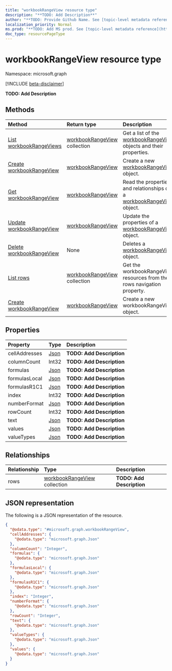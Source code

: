 ```yaml
---
title: "workbookRangeView resource type"
description: "**TODO: Add Description**"
author: "**TODO: Provide Github Name. See [topic-level metadata reference](https://msgo.azurewebsites.net/add/document/guidelines/metadata.html#topic-level-metadata)**"
localization_priority: Normal
ms.prod: "**TODO: Add MS prod. See [topic-level metadata reference](https://msgo.azurewebsites.net/add/document/guidelines/metadata.html#topic-level-metadata)**"
doc_type: resourcePageType
---
```


# workbookRangeView resource type

Namespace: microsoft.graph

[!INCLUDE [beta-disclaimer](../../includes/beta-disclaimer.md)]

**TODO: Add Description**

## Methods
|Method|Return type|Description|
|:---|:---|:---|
|[List workbookRangeViews](../api/workbookrangeview-list.md)|[workbookRangeView](../resources/workbookrangeview.md) collection|Get a list of the [workbookRangeView](../resources/workbookrangeview.md) objects and their properties.|
|[Create workbookRangeView](../api/workbookrangeview-create.md)|[workbookRangeView](../resources/workbookrangeview.md)|Create a new [workbookRangeView](../resources/workbookrangeview.md) object.|
|[Get workbookRangeView](../api/workbookrangeview-get.md)|[workbookRangeView](../resources/workbookrangeview.md)|Read the properties and relationships of a [workbookRangeView](../resources/workbookrangeview.md) object.|
|[Update workbookRangeView](../api/workbookrangeview-update.md)|[workbookRangeView](../resources/workbookrangeview.md)|Update the properties of a [workbookRangeView](../resources/workbookrangeview.md) object.|
|[Delete workbookRangeView](../api/workbookrangeview-delete.md)|None|Deletes a [workbookRangeView](../resources/workbookrangeview.md) object.|
|[List rows](../api/workbookrangeview-list-rows.md)|[workbookRangeView](../resources/workbookrangeview.md) collection|Get the workbookRangeView resources from the rows navigation property.|
|[Create workbookRangeView](../api/workbookrangeview-post-rows.md)|[workbookRangeView](../resources/workbookrangeview.md)|Create a new workbookRangeView object.|

## Properties
|Property|Type|Description|
|:---|:---|:---|
|cellAddresses|[Json](../resources/json.md)|**TODO: Add Description**|
|columnCount|Int32|**TODO: Add Description**|
|formulas|[Json](../resources/json.md)|**TODO: Add Description**|
|formulasLocal|[Json](../resources/json.md)|**TODO: Add Description**|
|formulasR1C1|[Json](../resources/json.md)|**TODO: Add Description**|
|index|Int32|**TODO: Add Description**|
|numberFormat|[Json](../resources/json.md)|**TODO: Add Description**|
|rowCount|Int32|**TODO: Add Description**|
|text|[Json](../resources/json.md)|**TODO: Add Description**|
|values|[Json](../resources/json.md)|**TODO: Add Description**|
|valueTypes|[Json](../resources/json.md)|**TODO: Add Description**|

## Relationships
|Relationship|Type|Description|
|:---|:---|:---|
|rows|[workbookRangeView](../resources/workbookrangeview.md) collection|**TODO: Add Description**|

## JSON representation
The following is a JSON representation of the resource.
<!-- {
  "blockType": "resource",
  "keyProperty": "id",
  "@odata.type": "microsoft.graph.workbookRangeView",
  "openType": false
}
-->
``` json
{
  "@odata.type": "#microsoft.graph.workbookRangeView",
  "cellAddresses": {
    "@odata.type": "microsoft.graph.Json"
  },
  "columnCount": "Integer",
  "formulas": {
    "@odata.type": "microsoft.graph.Json"
  },
  "formulasLocal": {
    "@odata.type": "microsoft.graph.Json"
  },
  "formulasR1C1": {
    "@odata.type": "microsoft.graph.Json"
  },
  "index": "Integer",
  "numberFormat": {
    "@odata.type": "microsoft.graph.Json"
  },
  "rowCount": "Integer",
  "text": {
    "@odata.type": "microsoft.graph.Json"
  },
  "valueTypes": {
    "@odata.type": "microsoft.graph.Json"
  },
  "values": {
    "@odata.type": "microsoft.graph.Json"
  }
}
```

